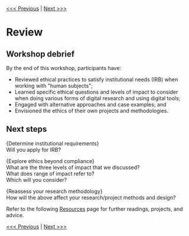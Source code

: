 [<<< Previous](cases.md) | [Next >>>](resources.md)

# Review  

## Workshop debrief

By the end of this workshop, participants have:  
* Reviewed ethical practices to satisfy institutional needs (IRB) when working with "human subjects";
* Learned specific ethical questions and levels of impact to consider when doing various forms of digital research and using digital tools;
* Engaged with alternative approaches and case examples; and
* Envisioned the ethics of their own projects and methodologies.  

## Next steps 

{Determine institutional requirements}  
Will you apply for IRB?  

{Explore ethics beyond compliance}  
What are the three levels of impact that we discussed?  
What does range of impact refer to?  
Which will you consider?  

{Reassess your research methodology}  
How will the above affect your research/project methods and design?  

Refer to the following [Resources](resources.md) page for further readings, projects, and advice.  

[<<< Previous](cases.md) | [Next >>>](resources.md)
